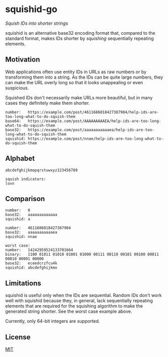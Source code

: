 # squishid-go

*Squish IDs into shorter strings*

squishid is an alternative base32 encoding format that, compared to the
standard format, makes IDs shorter by *squishing* sequentially repeating
elements.

## Motivation

Web applications often use entity IDs in URLs as raw numbers or by transforming
them into a string. As the IDs can be quite large numbers, they can make the
URL overly long so that it looks unappealing or even suspicious.

Squished IDs don't necessarily make URLs more beautiful, but in many cases they
definitely make them shorter.

```
number:   https://example.com/post/4611686018427387904/help-ids-are-too-long-what-to-do-squish-them
base64:   https://example.com/post/AAAAAAAAAEA/help-ids-are-too-long-what-to-do-squish-them
base32:   https://example.com/post/aaaaaaaaaaaea/help-ids-are-too-long-what-to-do-squish-them
squishid: https://example.com/post/nnae/help-ids-are-too-long-what-to-do-squish-them
```

## Alphabet

```
abcdefghijkmopqrstuwxyz123456789

squish indicators:
lovn
```

## Comparison

```
number:   0
base32:   aaaaaaaaaaaaa
squishid: a

number:   4611686018427387904
base32:   aaaaaaaaaaaea
squishid: nnae

worst case:
number:   14242959524133701664
binary:   1100 01011 01010 01001 01000 00111 00110 00101 00100 00011 00010 00001 00000
base32:   eceedcrzfcu4k
squishid: abcdefghijkmo
```

## Limitations

squishid is useful only when the IDs are sequential. Random IDs don't work well
with squishid because they, in general, lack sequentially repeating elements
that are required for the squishing algorithm to make the generated string
shorter. See the worst case example above.

Currently, only 64-bit integers are supported.

## License

[MIT](LICENSE)
